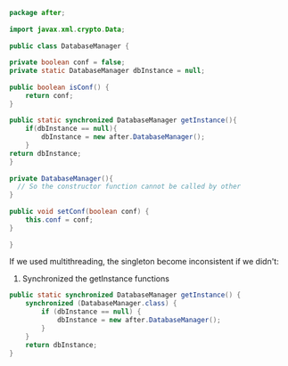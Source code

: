 ``` java
package after;  
  
import javax.xml.crypto.Data;  
  
public class DatabaseManager {  
  
private boolean conf = false;  
private static DatabaseManager dbInstance = null;  
  
public boolean isConf() {  
	return conf;  
}  
  
public static synchronized DatabaseManager getInstance(){  
	if(dbInstance == null){  
		dbInstance = new after.DatabaseManager();  
	}  
return dbInstance;  
}  
  
private DatabaseManager(){  
  // So the constructor function cannot be called by other
}  
  
public void setConf(boolean conf) {  
	this.conf = conf;  
}  
  
}
```
If we used multithreading, the singleton become inconsistent if we didn't:  
1. Synchronized the getInstance functions
``` java
public static synchronized DatabaseManager getInstance() {  
	synchronized (DatabaseManager.class) {  
		if (dbInstance == null) {  
			dbInstance = new after.DatabaseManager();  
		}  
	}  
	return dbInstance;  
}
```
